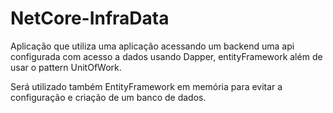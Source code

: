# NetCore-InfraData
Aplicação que utiliza uma aplicação acessando um backend uma api configurada com acesso a dados usando Dapper, entityFramework além de usar o pattern UnitOfWork.

Será utilizado também EntityFramework em memória para evitar a configuração e criação de um banco de dados.

